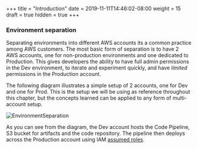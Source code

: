 +++
title = "Introduction"
date = 2019-11-11T14:46:02-08:00
weight = 15
draft = true
hidden = true
+++

### Environment separation

Separating environments into different AWS accounts its a common practice among AWS customers. The most basic form of separation is to have 2 AWS accounts, one for non-production environments and one dedicated to Production. This gives developers the ability to have full admin permissions in the Dev environment, to iterate and experiment quickly, and have _limited_ permissions in the Production account.

The following diagram illustrates a simple setup of 2 accounts, one for Dev and one for Prod. This is the setup we will be using as reference throughout this chapter, but the concepts learned can be applied to any form of multi-account setup. 

![EnvironmentSeparation](/images/chapter6/environment-separation.png)

As you can see from the diagram, the Dev account hosts the Code Pipeline, S3 bucket for artifacts and the code repository. The pipeline then deploys across the Production account using IAM [assumed roles](https://docs.aws.amazon.com/STS/latest/APIReference/API_AssumeRole.html).